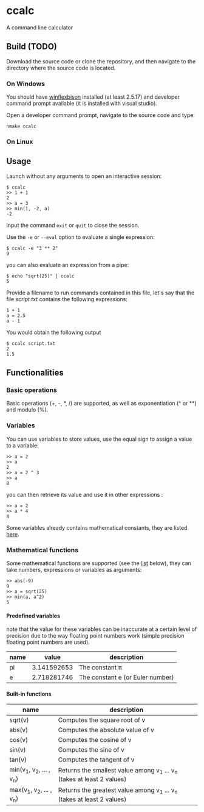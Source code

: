 # ccalc

A command line calculator

## Build (TODO)

Download the source code or clone the repository, and then navigate to the directory where the source code is located.

### On Windows

You should have [winflexbison](https://github.com/lexxmark/winflexbison) installed (at least 2.5.17) and developer command prompt available (it is installed with visual studio).

Open a developer command prompt, navigate to the source code and type:
```
nmake ccalc
```

### On Linux

## Usage

Launch without any arguments to open an interactive session:
```
$ ccalc
>> 1 + 1
2
>> a = 3
>> min(1, -2, a)
-2
```
Input the command `exit` or `quit` to close the session.

Use the `-e` or `--eval` option to evaluate a single expression:
```
$ ccalc -e "3 ** 2"
9
```

you can also evaluate an expression from a pipe:
```
$ echo "sqrt(25)" | ccalc
5
```

Provide a filename to run commands contained in this file, let's say that the file *script.txt* contains the following expressions:
```
1 + 1
a = 2.5
a - 1
```
You would obtain the following output
```
$ ccalc script.txt
2
1.5
```

## Functionalities

### Basic operations

Basic operations (+, -, *, /) are supported, as well as exponentiation (^ or **) and modulo (%).

### Variables

You can use variables to store values, use the equal sign to assign a value to a variable:
```
>> a = 2
>> a
2
>> a = 2 ^ 3
>> a
8
```

you can then retrieve its value and use it in other expressions :
```
>> a = 2
>> a * 4
8
```

Some variables already contains mathematical constants, they are listed [here](#Predefined-variables).

### Mathematical functions

Some mathematical functions are supported (see the [list](#Built-in-functions) below), they can take numbers, expressions or variables as arguments:

```
>> abs(-9)
9
>> a = sqrt(25)
>> min(a, a^2)
5
```

#### Predefined variables

note that the value for these variables can be inaccurate at a certain level of precision due to the way floating point numbers work (simple precision floating point numbers are used).

| name | value | description |
|---|---|---|
| pi | 3.141592653 | The constant π |
| e | 2.718281746 | The constant e (or Euler number) |

#### Built-in functions

| name | description |
|---|---|
| sqrt(v) | Computes the square root of v |
| abs(v) | Computes the absolute value of v |
| cos(v) | Computes the cosine of v |
| sin(v) | Computes the sine of v |
| tan(v) | Computes the tangent of v |
| min(v<sub>1</sub>, v<sub>2</sub>, ... , v<sub>n</sub>) | Returns the smallest value among v<sub>1</sub> ... v<sub>n</sub> (takes at least 2 values) |
| max(v<sub>1</sub>, v<sub>2</sub>, ... , v<sub>n</sub>) | Returns the greatest value among v<sub>1</sub> ... v<sub>n</sub> (takes at least 2 values) |

